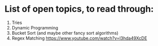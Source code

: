 List of open topics, to read through:
=====================================

1. Tries
2. Dynamic Programming
3. Bucket Sort (and maybe other fancy sort algorithms)
4. Regex Matching https://www.youtube.com/watch?v=l3hda49XcDE
